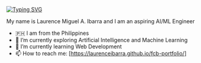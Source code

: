 [![Typing SVG](https://readme-typing-svg.demolab.com/?lines=Hello;Welcome+to+my+Github;I+aspire+to+be+an+AI/ML+Engineer)](https://git.io/typing-svg)

My name is Laurence Miguel A. Ibarra and I am an aspiring AI/ML Engineer
-  🇵🇭 I am from the Philippines
- 🔭 I’m currently exploring Artificial Intelligence and Machine Learning
- 🌱 I’m currently learning Web Development
- 📫 How to reach me: [https://laurenceibarra.github.io/fcb-portfolio/]
